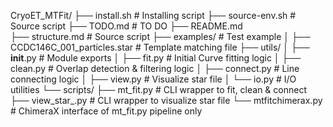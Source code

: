 CryoET_MTFit/
├── install.sh			# Installing script
├── source-env.sh		# Source script
├── TODO.md			# TO DO
├── README.md			
├── structure.md		# Source script
├── examples/			# Test example
│   ├── CCDC146C_001_particles.star     # Template matching file
├── utils/
│   ├── __init__.py     # Module exports
│   ├── fit.py          # Initial Curve fitting logic
│   ├── clean.py        # Overlap detection & filtering logic
│   ├── connect.py      # Line connecting logic
│   ├── view.py      	# Visualize star file
│   └── io.py           # I/O utilities
└── scripts/
    ├── mt_fit.py       # CLI wrapper to fit, clean & connect
    ├── view_star_.py   # CLI wrapper to visualize star file
    └── mtfitchimerax.py     # ChimeraX interface of mt_fit.py pipeline only